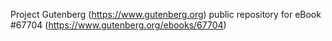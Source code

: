 Project Gutenberg (https://www.gutenberg.org) public repository for
eBook #67704 (https://www.gutenberg.org/ebooks/67704)
